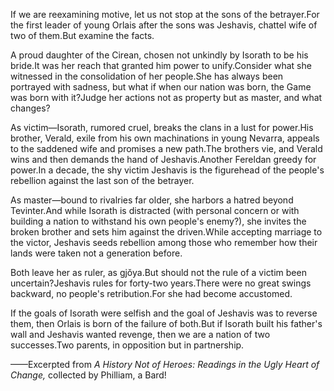 If we are reexamining motive, let us not stop at the sons of the betrayer.For the first leader of young Orlais after the sons was Jeshavis, chattel wife of two of them.But examine the facts.

A proud daughter of the Cirean, chosen not unkindly by Isorath to be his bride.It was her reach that granted him power to unify.Consider what she witnessed in the consolidation of her people.She has always been portrayed with sadness, but what if when our nation was born, the Game was born with it?Judge her actions not as property but as master, and what changes?

As victim—Isorath, rumored cruel, breaks the clans in a lust for power.His brother, Verald, exile from his own machinations in young Nevarra, appeals to the saddened wife and promises a new path.The brothers vie, and Verald wins and then demands the hand of Jeshavis.Another Fereldan greedy for power.In a decade, the shy victim Jeshavis is the figurehead of the people's rebellion against the last son of the betrayer.

As master—bound to rivalries far older, she harbors a hatred beyond Tevinter.And while Isorath is distracted (with personal concern or with building a nation to withstand his own people's enemy?), she invites the broken brother and sets him against the driven.While accepting marriage to the victor, Jeshavis seeds rebellion among those who remember how their lands were taken not a generation before.

Both leave her as ruler, as gjǒya.But should not the rule of a victim been uncertain?Jeshavis rules for forty-two years.There were no great swings backward, no people's retribution.For she had become accustomed.

If the goals of Isorath were selfish and the goal of Jeshavis was to reverse them, then Orlais is born of the failure of both.But if Isorath built his father's wall and Jeshavis wanted revenge, then we are a nation of two successes.Two parents, in opposition but in partnership.

——Excerpted from <i> A History Not of Heroes: Readings in the Ugly Heart of Change, </i> collected by Philliam, a Bard!
